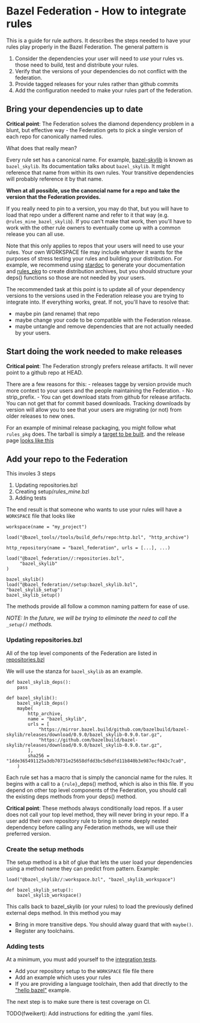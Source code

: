 # Bazel Federation - How to integrate rules

This is a guide for rule authors. It describes the steps needed to have your
rules play properly in the Bazel Federation. The general pattern is

1.  Consider the dependencies your user will need to *use* your rules vs. those
    need to build, test and distribute your rules.
1.  Verify that the versions of your dependencies do not conflict with the
    federation.
1.  Provide tagged releases for your rules rather than github commits
1.  Add the configuration needed to make your rules part of the federation.

## Bring your dependencies up to date

**Critical point**: The Federation solves the diamond dependency problem in a
blunt, but effective way - the Federation gets to pick a single version of each
repo for canonically named rules.

What does that really mean?

Every rule set has a canonical name. For example,
[bazel-skylib](https://github.com/bazelbuild/bazel-skylib) is known as
`bazel_skylib`. Its documentation talks about `bazel_skylib`. It might reference
that name from within its own rules. Your transitive dependencies will probably
reference it by that name.

**When at all possible, use the canoncial name for a repo and take the version
that the Federation provides.**

If you really need to pin to a version, you may do that, but you will have to
load that repo under a different name and refer to it that way (e.g.
`@rules_mine_bazel_skylib`). If you can't make that work, then you'll have to
work with the other rule owners to eventually come up with a common release you
can all use.

Note that this only applies to repos that your users will need to use your
rules. Your own WORKSPACE file may include whatever it wants for the purposes of
stress testing your rules and building your distribution. For example, we
recommend using [stardoc](https://github.com/bazelbuild/stardoc) to generate
your documentation and [rules_pkg](https://github.com/bazelbuild/rules_pkg) to
create distribution archives, but you should structure your deps() functions so
those are not needed by your users.

The recommended task at this point is to update all of your dependency versions
to the versions used in the Federation release you are trying to integrate into.
If everything works, great. If not, you'll have to resolve that:

-   maybe pin (and rename) that repo
-   maybe change your code to be compatible with the Federation release.
-   maybe untangle and remove dependencies that are not actually needed by your
    users.

## Start doing the work needed to make releases

**Critical point**: The Federation strongly prefers release artifacts. It will
never point to a github repo at HEAD.

There are a few reasons for this: - releases tagge by version provide much more
context to your users and the people maintaining the Federation. - No
strip_prefix. - You can get download stats from github for release artifacts.
You can not get that for commit based downloads. Tracking downloads by version
will allow you to see that your users are migrating (or not) from older releases
to new ones.

For an example of minimal release packaging, you might follow what `rules_pkg`
does. The tarball is simply a
[target to be built](https://github.com/bazelbuild/rules_pkg/blob/master/pkg/distro/BUILD).
and the release page
[looks like this](https://github.com/bazelbuild/rules_pkg/releases)

## Add your repo to the Federation

This involes 3 steps

1.  Updating repositories.bzl
1.  Creating setup/*rules_mine*.bzl
1.  Adding tests

The end result is that someone who wants to use your rules will have a
`WORKSPACE` file that looks like

```
workspace(name = "my_project")

load("@bazel_tools//tools/build_defs/repo:http.bzl", "http_archive")

http_repository(name = "bazel_federation", urls = [...], ...)

load("@bazel_federation//:repositories.bzl",
     "bazel_skylib"
)

bazel_skylib()
load("@bazel_federation//setup:bazel_skylib.bzl", "bazel_skylib_setup")
bazel_skylib_setup()
```

The methods provide all follow a common naming pattern for ease of use.

*NOTE: In the future, we will be trying to eliminate the need to call the
`_setup()` methods.*

### Updating repositories.bzl

All of the top level components of the Federation are listed in
[repositories.bzl](https://github.com/bazelbuild/bazel-federation/blob/master/repositories.bzl)

We will use the stanza for `bazel_skylib` as an example.

```
def bazel_skylib_deps():
    pass

def bazel_skylib():
    bazel_skylib_deps()
    maybe(
        http_archive,
        name = "bazel_skylib",
        urls = [
            "https://mirror.bazel.build/github.com/bazelbuild/bazel-skylib/releases/download/0.9.0/bazel_skylib-0.9.0.tar.gz",
            "https://github.com/bazelbuild/bazel-skylib/releases/download/0.9.0/bazel_skylib-0.9.0.tar.gz",
        ],
        sha256 = "1dde365491125a3db70731e25658dfdd3bc5dbdfd11b840b3e987ecf043c7ca0",
    )
```

Each rule set has a macro that is simply the canoncial name for the rules. It
begins with a call to a `{rule}`_deps() method, which is also in this file. If
you depend on other top level components of the Federation, you should call the
existing deps methods from your deps() method.

**Critical point**: These methods always conditionally load repos. If a user
does not call your top level method, they will never bring in your repo. If a
user add their own repository rule to bring in some deeply nested dependency
before calling any Federation methods, we will use their preferred version.

### Create the setup methods

The setup method is a bit of glue that lets the user load your dependencies
using a method name they can predict from pattern. Example:

```
load("@bazel_skylib//:workspace.bzl", "bazel_skylib_workspace")

def bazel_skylib_setup():
    bazel_skylib_workspace()
```

This calls back to bazel_skylib (or your rules) to load the previously defined
external deps method. In this method you may

-   Bring in more transitive deps. You should alway guard that with `maybe()`.
-   Register any toolchains.

### Adding tests

At a minimum, you must add yourself to the
[integration tests](https://github.com/bazelbuild/bazel-federation/tree/master/tests/integration).

-   Add your repository setup to the `WORKSPACE` file file there
-   Add an example which uses your rules
-   If you are providing a language toolchain, then add that directly to the
    ["hello bazel"](https://github.com/bazelbuild/bazel-federation/tree/master/tests/integration/hello_bazel)
    example.

The next step is to make sure there is test coverage on CI.

TODO(fweikert): Add instructions for editing the .yaml files.
